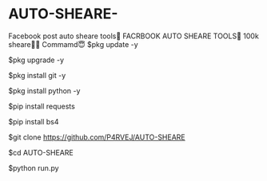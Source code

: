 # AUTO-SHEARE-
Facebook post auto sheare tools🤙
FACRBOOK AUTO SHEARE TOOLS🤙
100k sheare🤦‍♂️
Commamd😇
$pkg update -y

$pkg upgrade -y

$pkg install git -y 

$pkg install python -y

$pip install requests

$pip install bs4

$git clone https://github.com/P4RVEJ/AUTO-SHEARE
 
$cd AUTO-SHEARE 

$python run.py

